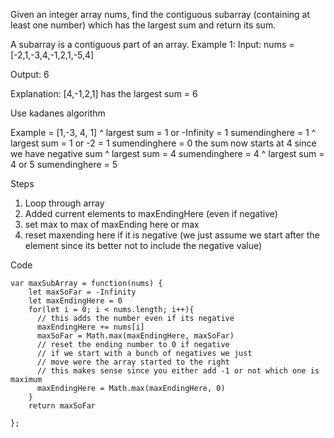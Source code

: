 Given an integer array nums, find the contiguous subarray (containing at least one number) which has the largest sum and return its sum.

A subarray is a contiguous part of an array.
Example 1:
Input: nums = [-2,1,-3,4,-1,2,1,-5,4]

Output: 6

Explanation: [4,-1,2,1] has the largest sum = 6     

Use kadanes algorithm

Example = [1,-3, 4, 1]
           ^            largest sum = 1 or -Infinity = 1 sumendinghere = 1
              ^         largest sum = 1 or -2 = 1 sumendinghere = 0
                        the sum now starts at 4 since we have negative sum
                 ^      largest sum = 4  sumendinghere = 4
                    ^   largest sum = 4 or 5 sumendinghere = 5
                    
Steps
1. Loop through array
2. Added current elements to maxEndingHere (even if negative)
3. set max to max of maxEnding here or max
4. reset maxending here if it is negative (we just assume we start after the element since its better not to include the negative value)


Code

```
var maxSubArray = function(nums) {
    let maxSoFar = -Infinity   
    let maxEndingHere = 0
    for(let i = 0; i < nums.length; i++){
      // this adds the number even if its negative
      maxEndingHere += nums[i]
      maxSoFar = Math.max(maxEndingHere, maxSoFar)
      // reset the ending number to 0 if negative
      // if we start with a bunch of negatives we just
      // move were the array started to the right
      // this makes sense since you either add -1 or not which one is maximum
      maxEndingHere = Math.max(maxEndingHere, 0)
    }
    return maxSoFar
    
};
```
